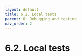 ```yaml
---
layout: default
title: 6.2. Local tests
parent: 6. Debugging and testing
nav_order: 2
---
```


# 6.2. Local tests 

